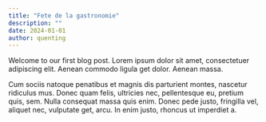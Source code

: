 ```yaml
---
title: "Fete de la gastronomie"
description: ""
date: 2024-01-01
author: quenting
---
```


Welcome to our first blog post. Lorem ipsum dolor sit amet, consectetuer adipiscing elit. Aenean commodo ligula get dolor. Aenean massa. 

Cum sociis natoque penatibus et magnis dis parturient montes, nascetur ridiculus mus. Donec quam felis, ultricies nec, pellentesque eu, pretium quis, sem. Nulla consequat massa quis enim. Donec pede justo, fringilla vel, aliquet nec, vulputate get, arcu. In enim justo, rhoncus ut imperdiet a.


